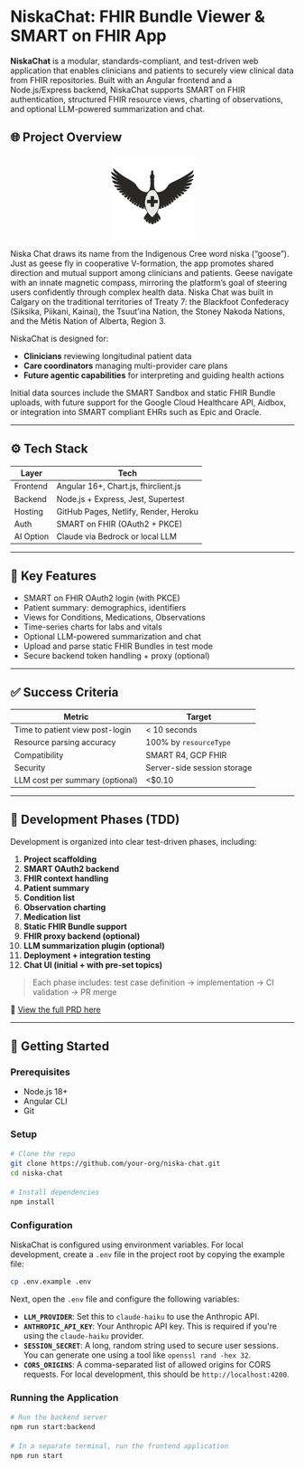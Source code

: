 # NiskaChat: FHIR Bundle Viewer & SMART on FHIR App

**NiskaChat** is a modular, standards-compliant, and test-driven web application that enables clinicians and patients to securely view clinical data from FHIR repositories. Built with an Angular frontend and a Node.js/Express backend, NiskaChat supports SMART on FHIR authentication, structured FHIR resource views, charting of observations, and optional LLM-powered summarization and chat.

## 🌐 Project Overview

<p align="center">
  <img src="src/assets/niska-logo.png"
       alt="Logo icon of a goose from above with medical cross"
       width="150">
</p>

Niska Chat draws its name from the Indigenous Cree word niska (“goose”). Just as geese fly in cooperative V-formation, the app promotes shared direction and mutual support among clinicians and patients. Geese navigate with an innate magnetic compass, mirroring the platform’s goal of steering users confidently through complex health data. Niska Chat was built in Calgary on the traditional territories of Treaty 7: the Blackfoot Confederacy (Siksika, Piikani, Kainai), the Tsuut’ina Nation, the Stoney Nakoda Nations, and the Métis Nation of Alberta, Region 3.

NiskaChat is designed for:

- **Clinicians** reviewing longitudinal patient data
- **Care coordinators** managing multi-provider care plans
- **Future agentic capabilities** for interpreting and guiding health actions

Initial data sources include the SMART Sandbox and static FHIR Bundle uploads, with future support for the Google Cloud Healthcare API, Aidbox, or integration into SMART compliant EHRs such as Epic and Oracle.

---

## ⚙️ Tech Stack

| Layer     | Tech                                  |
| --------- | ------------------------------------- |
| Frontend  | Angular 16+, Chart.js, fhirclient.js  |
| Backend   | Node.js + Express, Jest, Supertest    |
| Hosting   | GitHub Pages, Netlify, Render, Heroku |
| Auth      | SMART on FHIR (OAuth2 + PKCE)         |
| AI Option | Claude via Bedrock or local LLM       |

---

## 🔐 Key Features

- SMART on FHIR OAuth2 login (with PKCE)
- Patient summary: demographics, identifiers
- Views for Conditions, Medications, Observations
- Time-series charts for labs and vitals
- Optional LLM-powered summarization and chat
- Upload and parse static FHIR Bundles in test mode
- Secure backend token handling + proxy (optional)

---

## ✅ Success Criteria

| Metric                          | Target                      |
| ------------------------------- | --------------------------- |
| Time to patient view post-login | < 10 seconds                |
| Resource parsing accuracy       | 100% by `resourceType`      |
| Compatibility                   | SMART R4, GCP FHIR          |
| Security                        | Server-side session storage |
| LLM cost per summary (optional) | <$0.10                      |

---

## 🚧 Development Phases (TDD)

Development is organized into clear test-driven phases, including:

1. **Project scaffolding**
2. **SMART OAuth2 backend**
3. **FHIR context handling**
4. **Patient summary**
5. **Condition list**
6. **Observation charting**
7. **Medication list**
8. **Static FHIR Bundle support**
9. **FHIR proxy backend (optional)**
10. **LLM summarization plugin (optional)**
11. **Deployment + integration testing**
12. **Chat UI (initial + with pre-set topics)**

> Each phase includes: test case definition → implementation → CI validation → PR merge

📄 [View the full PRD here](./docs/PRD.md)

---

## 🚀 Getting Started

### Prerequisites

- Node.js 18+
- Angular CLI
- Git

### Setup

```bash
# Clone the repo
git clone https://github.com/your-org/niska-chat.git
cd niska-chat

# Install dependencies
npm install
```

### Configuration

NiskaChat is configured using environment variables. For local development, create a `.env` file in the project root by copying the example file:

```bash
cp .env.example .env
```

Next, open the `.env` file and configure the following variables:

- **`LLM_PROVIDER`**: Set this to `claude-haiku` to use the Anthropic API.
- **`ANTHROPIC_API_KEY`**: Your Anthropic API key. This is required if you're using the `claude-haiku` provider.
- **`SESSION_SECRET`**: A long, random string used to secure user sessions. You can generate one using a tool like `openssl rand -hex 32`.
- **`CORS_ORIGINS`**: A comma-separated list of allowed origins for CORS requests. For local development, this should be `http://localhost:4200`.

### Running the Application

```bash
# Run the backend server
npm run start:backend

# In a separate terminal, run the frontend application
npm run start
```
